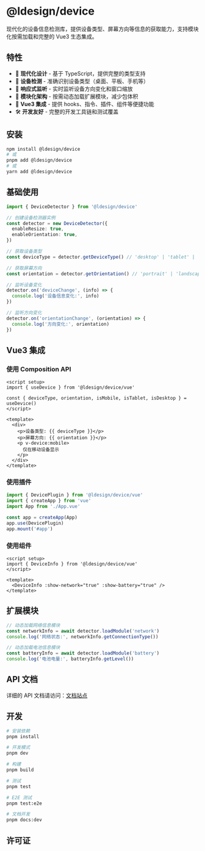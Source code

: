 # @ldesign/device

现代化的设备信息检测库，提供设备类型、屏幕方向等信息的获取能力，支持模块化按需加载和完整的 Vue3 生态集成。

## 特性

- 🚀 **现代化设计** - 基于 TypeScript，提供完整的类型支持
- 📱 **设备检测** - 准确识别设备类型（桌面、平板、手机等）
- 🔄 **响应式监听** - 实时监听设备方向变化和窗口缩放
- 🧩 **模块化架构** - 按需动态加载扩展模块，减少包体积
- 🎯 **Vue3 集成** - 提供 hooks、指令、插件、组件等便捷功能
- 🛠️ **开发友好** - 完整的开发工具链和测试覆盖

## 安装

```bash
npm install @ldesign/device
# 或
pnpm add @ldesign/device
# 或
yarn add @ldesign/device
```

## 基础使用

```typescript
import { DeviceDetector } from '@ldesign/device'

// 创建设备检测器实例
const detector = new DeviceDetector({
  enableResize: true,
  enableOrientation: true,
})

// 获取设备类型
const deviceType = detector.getDeviceType() // 'desktop' | 'tablet' | 'mobile'

// 获取屏幕方向
const orientation = detector.getOrientation() // 'portrait' | 'landscape'

// 监听设备变化
detector.on('deviceChange', (info) => {
  console.log('设备信息变化:', info)
})

// 监听方向变化
detector.on('orientationChange', (orientation) => {
  console.log('方向变化:', orientation)
})
```

## Vue3 集成

### 使用 Composition API

```vue
<script setup>
import { useDevice } from '@ldesign/device/vue'

const { deviceType, orientation, isMobile, isTablet, isDesktop } = useDevice()
</script>

<template>
  <div>
    <p>设备类型: {{ deviceType }}</p>
    <p>屏幕方向: {{ orientation }}</p>
    <p v-device:mobile>
      仅在移动设备显示
    </p>
  </div>
</template>
```

### 使用插件

```typescript
import { DevicePlugin } from '@ldesign/device/vue'
import { createApp } from 'vue'
import App from './App.vue'

const app = createApp(App)
app.use(DevicePlugin)
app.mount('#app')
```

### 使用组件

```vue
<script setup>
import { DeviceInfo } from '@ldesign/device/vue'
</script>

<template>
  <DeviceInfo :show-network="true" :show-battery="true" />
</template>
```

## 扩展模块

```typescript
// 动态加载网络信息模块
const networkInfo = await detector.loadModule('network')
console.log('网络状态:', networkInfo.getConnectionType())

// 动态加载电池信息模块
const batteryInfo = await detector.loadModule('battery')
console.log('电池电量:', batteryInfo.getLevel())
```

## API 文档

详细的 API 文档请访问：[文档站点](https://ldesign.github.io/device/)

## 开发

```bash
# 安装依赖
pnpm install

# 开发模式
pnpm dev

# 构建
pnpm build

# 测试
pnpm test

# E2E 测试
pnpm test:e2e

# 文档开发
pnpm docs:dev
```

## 许可证
